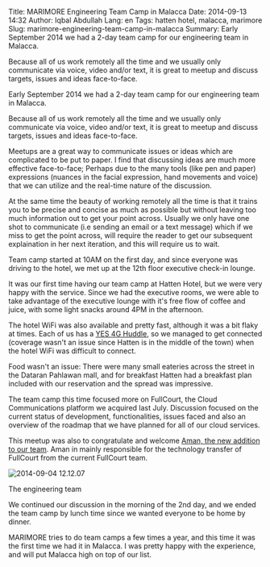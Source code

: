 Title: MARIMORE Engineering Team Camp in Malacca
Date: 2014-09-13 14:32
Author: Iqbal Abdullah
Lang: en
Tags: hatten hotel, malacca, marimore
Slug: marimore-engineering-team-camp-in-malacca
Summary: Early September 2014 we had a 2-day team camp for our engineering team in Malacca.

Because all of us work remotely all the time and we usually only communicate via voice, video and/or text, it is great to meetup and discuss targets, issues and ideas face-to-face.

Early September 2014 we had a 2-day team camp for our engineering team in
Malacca.

Because all of us work remotely all the time and we usually only communicate via
voice, video and/or text, it is great to meetup and discuss targets,
issues and ideas face-to-face.

Meetups are a great way to communicate issues or ideas which are complicated to
be put to paper. I find that discussing ideas are much more effective
face-to-face; Perhaps due to the many tools (like pen and paper)
expressions (nuances in the facial expression, hand movements and voice)
that we can utilize and the real-time nature of the discussion.

At the same time the beauty of working remotely all the time is that it trains
you to be precise and concise as much as possible but without leaving
too much information out to get your point across. Usually we only have
one shot to communicate (i.e sending an email or a text message) which
if we miss to get the point across, will require the reader to get our
subsequent explaination in her next iteration, and this will require us
to wait.

Team camp started at 10AM on the first day, and since everyone was driving to
the hotel, we met up at the 12th floor executive check-in lounge.

It was our first time having our team camp at Hatten Hotel, but we were very
happy with the service. Since we had the executive rooms, we were able
to take advantage of the executive lounge with it's free flow of coffee
and juice, with some light snacks around 4PM in the afternoon.</span>

The hotel WiFi was also available and pretty fast, although it was a bit
flaky at times. Each of us has a [YES 4G
Huddle](http://www.yes.my/v3/personal/devices/huddle.do), so we managed
to get connected (coverage wasn't an issue since Hatten is in the middle
of the town) when the hotel WiFi was difficult to connect.

Food wasn't an issue: There were many small eateries across the street in the
Dataran Pahlawan mall, and for breakfast Hatten had a breakfast plan
included with our reservation and the spread was impressive.

The team camp this time focused more on FullCourt, the Cloud Communications
platform we acquired last July.
Discussion focused on the current status of development,
functionalities, issues faced and also an overview of the roadmap that
we have planned for all of our cloud services.

This meetup was also to congratulate and welcome [Aman, the new addition to
our team](http://www.marimore.co.jp/en/ourstaff/). Aman in mainly
responsible for the technology transfer of FullCourt from the current
FullCourt team.  

![2014-09-04
12.12.07]({filename}/images/24e92-6a0153916e707f970b01b8d0692672970c-pi.jpg "2014-09-04 12.12.07")

The engineering team

We continued our discussion in the morning of the 2nd day, and we ended the
team camp by lunch time since we wanted everyone to be home by
dinner.

MARIMORE tries to do team camps a few times a year, and this time it was the
first time we had it in Malacca. I was pretty happy with the experience,
and will put Malacca high on top of our list.

